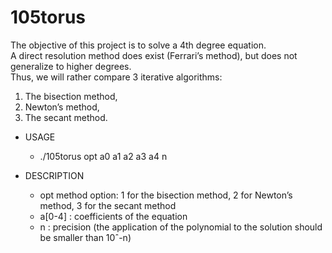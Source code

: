 # 105torus

The objective of this project is to solve a 4th degree equation.  
A direct resolution method does exist (Ferrari’s method), but does not generalize to higher degrees.  
Thus, we will rather compare 3 iterative algorithms:

1. The bisection method,
2. Newton’s method,
3. The secant method.



* USAGE
    - ./105torus opt a0 a1 a2 a3 a4 n

* DESCRIPTION
    - opt method option: 1 for the bisection method, 2 for Newton’s method, 3 for the secant method
    - a\[0-4] : coefficients of the equation
    - n : precision (the application of the polynomial to the solution should be smaller than 10ˆ-n)